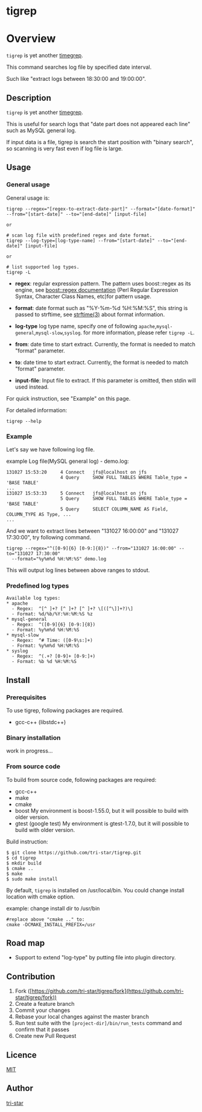 tigrep
===================================

# Overview

`tigrep` is yet another [timegrep](https://github.com/linux-wizard/timegrep).

This command searches log file by specified date interval.

Such like "extract logs between 18:30:00 and 19:00:00".

## Description
`tigrep` is yet another [timegrep](https://github.com/linux-wizard/timegrep).

This is useful for search logs that "date part does not appeared each line" such as MySQL general log.

If input data is a file, tigrep is search the start position with "binary search", so scanning is very fast even if log file is large.

## Usage

### General usage
General usage is:

```
tigrep --regex="[regex-to-extract-date-part]" --format="[date-format]"
--from="[start-date]" --to="[end-date]" [input-file]

or

# scan log file with predefined regex and date format.
tigrep --log-type=[log-type-name] --from="[start-date]" --to="[end-date]" [input-file]

or

# list supported log types.
tigrep -L

```

* **regex**: regular expression pattern. The pattern uses boost::regex as its engine, 
  see [boost::regex documentation](http://www.boost.org/doc/libs/1_55_0/libs/regex/doc/html/boost_regex/syntax.html) (Perl Regular Expression Syntax, Character Class Names, etc)for pattern usage.
 
* **format**: date format such as "%Y-%m-%d %H:%M:%S", this string is passed to strftime,
  see [strftime(3)](http://man7.org/linux/man-pages/man3/strftime.3.html) about format information.

* **log-type** log type name, specify one of following `apache`,`mysql-general`,`mysql-slow`,`syslog`. for more information, please refer `tigrep -L`.

* **from**: date time to start extract. Currently, the format is needed to match "format" parameter.

* **to**: date time to start extract. Currently, the format is needed to match "format" parameter.

* **input-file**: Input file to extract. If this parameter is omitted, then stdin will used instead.

For quick instruction, see "Example" on this page.

For detailed information:
  
`tigrep --help`

  
### Example
Let's say we have following log file.

example Log file(MySQL general log) - demo.log:

```
131027 15:53:20     4 Connect   jfs@localhost on jfs
                    4 Query     SHOW FULL TABLES WHERE Table_type = 'BASE TABLE'
...
131027 15:53:33     5 Connect   jfs@localhost on jfs
                    5 Query     SHOW FULL TABLES WHERE Table_type = 'BASE TABLE'
                    5 Query     SELECT COLUMN_NAME AS Field, COLUMN_TYPE AS Type, ...
...
```

And we want to extract lines between "131027 16:00:00" and "131027 17:30:00",
try following command.

```
tigrep --regex="^([0-9]{6} [0-9:]{8})" --from="131027 16:00:00" --to="131027 17:30:00"
  --format="%y%m%d %H:%M:%S" demo.log
```

This will output log lines between above ranges to stdout.


### Predefined log types

```
Available log types:
* apache
  - Regex:  ^[^ ]+? [^ ]+? [^ ]+? \[([^\]]+?)\]
  - Format: %d/%b/%Y:%H:%M:%S %z
* mysql-general
  - Regex:  ^([0-9]{6} [0-9:]{8})
  - Format: %y%m%d %H:%M:%S
* mysql-slow
  - Regex:  ^# Time: ([0-9\s:]+)
  - Format: %y%m%d %H:%M:%S
* syslog
  - Regex:  ^(.+? [0-9]+ [0-9:]+) 
  - Format: %b %d %H:%M:%S
```

## Install

### Prerequisites
To use tigrep, following packages are required.

* gcc-c++ (libstdc++)

### Binary installation

work in progress...


### From source code

To build from source code, following packages are required:

* gcc-c++
* make
* cmake
* boost
  My environment is boost-1.55.0, but it will possible to build with older version.
* gtest (google test)
  My environment is gtest-1.7.0, but it will possible to build with older version.

Build instruction: 

```
$ git clone https://github.com/tri-star/tigrep.git
$ cd tigrep
$ mkdir build
$ cmake ..
$ make
$ sudo make install
```

By default, `tigrep` is installed on /usr/local/bin.
You could change install location with cmake option.

example: change install dir to /usr/bin

```
#replace above "cmake .." to:
cmake -DCMAKE_INSTALL_PREFIX=/usr
```

## Road map

* Support to extend "log-type" by putting file into plugin directory.


## Contribution

1. Fork ([https://github.com/tri-star/tigrep/fork](https://github.com/tri-star/tigrep/fork))
2. Create a feature branch
3. Commit your changes
4. Rebase your local changes against the master branch
5. Run test suite with the `[project-dir]/bin/run_tests` command and confirm that it passes
6. Create new Pull Request

## Licence

[MIT](https://github.com/tri-star/tigrep/blob/master/LICENSE)

## Author

[tri-star](https://github.com/tri-star)
